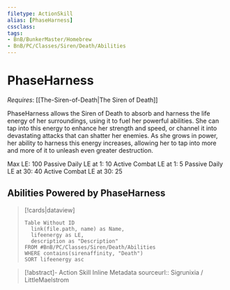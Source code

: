 ```yaml
---
filetype: ActionSkill
alias: [PhaseHarness]
cssclass: 
tags:
- BnB/BunkerMaster/Homebrew
- BnB/PC/Classes/Siren/Death/Abilities
---
```

# PhaseHarness
*Requires*: [[The-Siren-of-Death|The Siren of Death]]

PhaseHarness allows the Siren of Death to absorb and harness the life energy of her surroundings, using it to fuel her powerful abilities. She can tap into this energy to enhance her strength and speed, or channel it into devastating attacks that can shatter her enemies. As she grows in power, her ability to harness this energy increases, allowing her to tap into more and more of it to unleash even greater destruction.

Max LE: 100
Passive Daily LE at 1: 10
Active Combat LE at 1: 5
Passive Daily LE at 30: 40
Active Combat LE at 30: 25

## Abilities Powered by PhaseHarness
>[!cards|dataview]
>```dataview
>Table Without ID
>	link(file.path, name) as Name,
>	lifeenergy as LE,
>	description as "Description"
>FROM #BnB/PC/Classes/Siren/Death/Abilities
>WHERE contains(sirenaffinity, "Death")
>SORT lifeenergy asc
>```


>[!abstract]- Action Skill Inline Metadata
> sourceurl:: Sigrunixia / LittleMaelstrom
